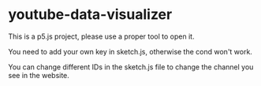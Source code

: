 # youtube-data-visualizer

This is a p5.js project, please use a proper tool to open it.

You need to add your own key in sketch.js, otherwise the cond won't work.

You can change different IDs in the sketch.js file to change the channel you see in the website.
